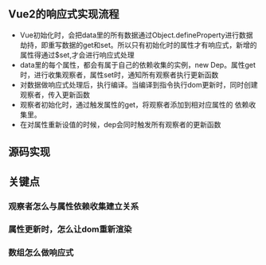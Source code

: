 ## Vue2的响应式实现流程
+ Vue初始化时，会把data里的所有数据通过Object.defineProperty进行数据劫持，即重写数据的get和set。所以只有初始化时的属性才有响应式，新增的属性得通过$set,才会进行响应式处理
+ data里的每个属性，都会有属于自己的依赖收集的实例，new Dep。属性get时，进行收集观察者，属性set时，通知所有观察者执行更新函数
+ 对数据做响应式处理后，执行编译。当编译到指令执行dom更新时，同时创建观察者，传入更新函数
+ 观察者初始化时，通过触发属性的get，将观察者添加到相对应属性的 依赖收集里。
+ 在对属性重新设值的时候，dep会同时触发所有观察者的更新函数

## 源码实现

## 关键点
### 观察者怎么与属性依赖收集建立关系
### 属性更新时，怎么让dom重新渲染
### 数组怎么做响应式